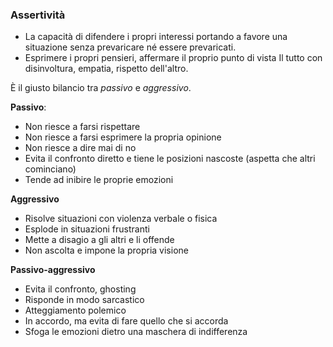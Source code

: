 ### Assertività

- La capacità di difendere i propri interessi portando a favore una situazione senza prevaricare né essere prevaricati.
- Esprimere i propri pensieri, affermare il proprio punto di vista
Il tutto con disinvoltura, empatia, rispetto dell'altro.

È il giusto bilancio tra *passivo* e *aggressivo*.

**Passivo**:
- Non riesce a farsi rispettare
- Non riesce a farsi esprimere la propria opinione
- Non riesce a dire mai di no
- Evita il confronto diretto e tiene le posizioni nascoste (aspetta che altri cominciano)
- Tende ad inibire le proprie emozioni

**Aggressivo**
- Risolve situazioni con violenza verbale o fisica
- Esplode in situazioni frustranti
- Mette a disagio a gli altri e li offende
- Non ascolta e impone la propria visione

**Passivo-aggressivo**
- Evita il confronto, ghosting
- Risponde in modo sarcastico
- Atteggiamento polemico
- In accordo, ma evita di fare quello che si accorda
- Sfoga le emozioni dietro una maschera di indifferenza